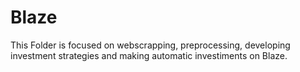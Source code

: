 # Blaze
This Folder is focused on webscrapping, preprocessing, developing investment strategies and making automatic investiments on Blaze.  
